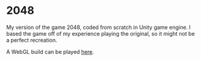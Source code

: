 # 2048
 
My version of the game 2048, coded from scratch in Unity game engine. I based the game off of my experience playing the original, so it might not be a perfect recreation.

A WebGL build can be played [here](https://jburrus1.github.io/2048).
